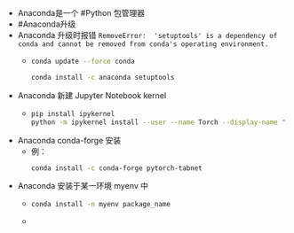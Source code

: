 - Anaconda是一个 #Python 包管理器
- #Anaconda升级
- Anaconda 升级时报错 `RemoveError:  'setuptools' is a dependency of conda and cannot be removed from conda's operating environment.`
	- ```bash
	  conda update --force conda
	  
	  conda install -c anaconda setuptools
	  ```
- Anaconda 新建 Jupyter Notebook kernel
	- ```bash
	  pip install ipykernel
	  python -m ipykernel install --user --name Torch --display-name "Python (torch)"
	  ```
- Anaconda conda-forge 安装
	- 例：
	  ```bash
	  conda install -c conda-forge pytorch-tabnet
	  ```
- Anaconda 安装于某一环境 myenv 中
	- ```bash
	  conda install -n myenv package_name
	  ```
	-
